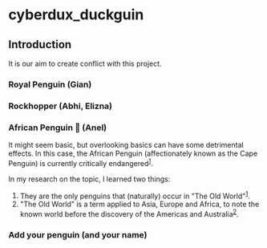 # cyberdux_duckguin

## Introduction

It is our aim to create conflict with this project. 

### Royal Penguin (Gian)


### Rockhopper (Abhi, Elizna)

### African Penguin 🐧 (Anel)

It might seem basic, but overlooking basics can have some detrimental effects. In this case, the African Penguin (affectionately known as the Cape Penguin) is currently critically endangered<sup><a href="https://en.m.wikipedia.org/wiki/African_penguin">1</a></sup>.

In my research on the topic, I learned two things:

1. They are the only penguins that (naturally) occur in "The Old World"<sup><a href="https://en.m.wikipedia.org/wiki/African_penguin">1</a></sup>.
2. "The Old World" is a term applied to Asia, Europe and Africa, to note the known world before the discovery of the Americas and Australia<sup><a href="https://en.m.wikipedia.org/wiki/Old_World">2</a></sup>.

### Add your penguin (and your name)

